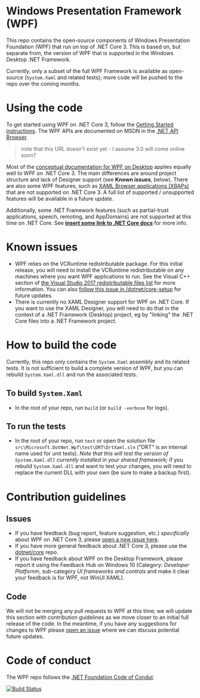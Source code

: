 # Windows Presentation Framework (WPF)
This repo contains the open-source components of Windows Presentation Foundation (WPF) that run on top of .NET Core 3. This is based on, but separate from, the version of WPF that is supported in the Windows Desktop .NET Framework.

Currently, only a subset of the full WPF Framework is available as open-source (`System.Xaml` and related tests); more code will be pushed to the repo over the coming months. 

# Using the code
To get started using WPF on .NET Core 3, follow the [Getting Started instructions](https://github.com/dotnet/samples/tree/master/wpf). The WPF APIs are documented on MSDN in the [.NET API Browser](https://docs.microsoft.com/en-us/dotnet/api/?view=netstandard-2.0).

> note that this URL doesn't exist yet - I assume 3.0 will come online soon?

Most of the [conceptual documentation for WPF on Desktop](https://docs.microsoft.com/en-us/visualstudio/designers/getting-started-with-wpf?view=vs-2017) applies equally well to WPF on .NET Core 3. The main differences are around project structure and lack of Designer support (see **Known issues**, below). There are also some WPF features, such as [XAML Browser applications (XBAPs)](https://docs.microsoft.com/en-us/dotnet/framework/wpf/app-development/wpf-xaml-browser-applications-overview) that are not supported on .NET Core 3. A full list of supported / unsupported features will be available in a future update. 

Additionally, some .NET Framework features (such as partial-trust applications, speech, remoting, and AppDomains) are not supported at this time on .NET Core. See [**insert some link to .NET Core docs**](http://msdn.microsoft.com) for more info.

# Known issues
* WPF relies on the VCRuntime redistributable package. For this initial release, you will need to install the VCRuntime redistributable on any machines where you want WPF applications to run. See the Visual C++ section of [the Visual Studio 2017 redistributable files list](https://docs.microsoft.com/en-us/visualstudio/productinfo/2017-redistribution-vs#VisualStudio) for more information. You can also [follow this issue in /dotnet/core-setup](https://github.com/dotnet/core-sdk/issues/160#issuecomment-440103176) for future updates.
* There is currently no XAML Designer support for WPF on .NET Core. If you want to use the XAML Designer, you will need to do that in the context of a .NET Framework (Desktop) project, eg by "linking" the .NET Core files into a .NET Framework project. 

# How to build the code
Currently, this repo only contains the `System.Xaml` assembly and its related tests. It is not sufficient to build a complete version of WPF, but you can rebuild `System.Xaml.dll` and run the associated tests.

## To build `System.Xaml`

* In the root of your repo, run `build` (or `build -verbose` for logs).

## To run the tests

* In the root of your repo, run `test` or open the solution file `src\Microsoft.DotNet.Wpf\test\DRT\DrtXaml.sln` ("DRT" is an internal name used for unit tests). *Note that this will test the version of `System.Xaml.dll` currently installed in your shared framework;* if you rebuild `System.Xaml.dll` and want to test your changes, you will need to replace the current DLL with your own (be sure to make a backup first).

# Contribution guidelines
## Issues
* If you have feedback (bug report, feature suggestion, etc.)  *specifically* about WPF on .NET Core 3, please [open a new issue here](https://github.com/dotnet/wpf/issues/). 
* If you have more general feedback about .NET Core 3, please use the [dotnet/core](https://github.com/dotnet/core) repo.
* If you have feedback about WPF on the Desktop Framework, please report it using the Feedback Hub on Windows 10 (Category: *Developer Platfornm*, sub-category *UI frameworks and controls* and make it clear your feedback is for WPF, not WinUI XAML).

## Code
We will not be merging any pull requests to WPF at this time; we will update this section with contribution guidelines as we move closer to an initial full release of the code. In the meantime, if you have any suggestions for changes to WPF please [open an issue](https://github.com/dotnet/wpf/issues/) where we can discuss potential future updates.

# Code of conduct
The WPF repo follows the [.NET Foundation Code of Condut](http://www.dotnetfoundation.org/code-of-conduct).

[![Build Status](https://dnceng.visualstudio.com/internal/_apis/build/status/dotnet.wpf)](https://dnceng.visualstudio.com/internal/_build/latest?definitionId=234)
